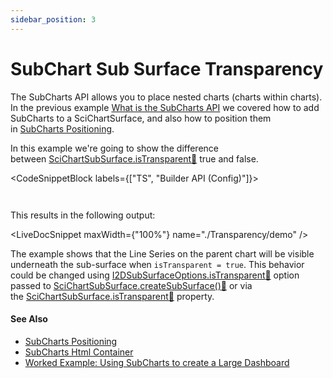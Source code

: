 ```yaml
---
sidebar_position: 3
---
```


# SubChart Sub Surface Transparency

The SubCharts API allows you to place nested charts (charts within charts). In the previous example [What is the SubCharts API](/2d-charts/subcharts-api/subcharts-api-overview) we covered how to add SubCharts to a SciChartSurface, and also how to position them in [SubCharts Positioning](/2d-charts/subcharts-api/sub-charts-positioning).

In this example we're going to show the difference between [SciChartSubSurface.isTransparent:blue_book:](https://www.scichart.com/documentation/js/current/typedoc/classes/scichartsubsurface.html#istransparent) true and false.

<CodeSnippetBlock labels={["TS", "Builder API (Config)"]}>
```ts {43,65} showLineNumbers file=./Transparency/demo.ts start=region_A_start end=region_A_end
```
```ts {44,70} showLineNumbers file=./Transparency/demo.ts start=region_B_start end=region_B_end
```
</CodeSnippetBlock>

This results in the following output:

<LiveDocSnippet maxWidth={"100%"} name="./Transparency/demo" />

The example shows that the Line Series on the parent chart will be visible underneath the sub-surface when `isTransparent = true`. This behavior could be changed using [I2DSubSurfaceOptions.isTransparent:blue_book:](https://www.scichart.com/documentation/js/current/typedoc/interfaces/i2dsubsurfaceoptions.html#istransparent) option passed to [SciChartSubSurface.createSubSurface():blue_book:](https://www.scichart.com/documentation/js/v4/typedoc/classes/scichartsubsurface.html#createsubsurface) or via the [SciChartSubSurface.isTransparent:blue_book:](https://www.scichart.com/documentation/js/current/typedoc/classes/scichartsubsurface.html#istransparent) property.

#### See Also

* [SubCharts Positioning](/2d-charts/subcharts-api/sub-charts-positioning)
* [SubCharts Html Container](/2d-charts/subcharts-api/sub-charts-html-container)
* [Worked Example: Using SubCharts to create a Large Dashboard](/2d-charts/subcharts-api/example-using-sub-charts-to-create-large-dashboard)
